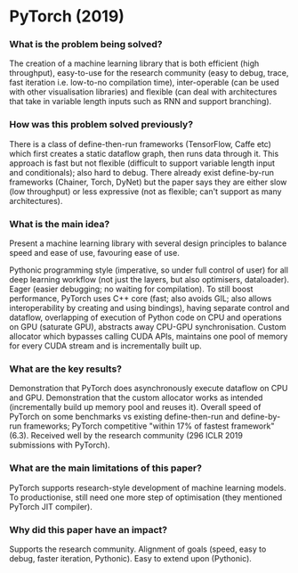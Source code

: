 # PyTorch (2019)

### What is the problem being solved?

The creation of a machine learning library that is both efficient (high throughput), easy-to-use for the research community (easy to debug, trace, fast iteration i.e. low-to-no compilation time), inter-operable (can be used with other visualisation libraries) and flexible (can deal with architectures that take in variable length inputs such as RNN and support branching).

### How was this problem solved previously?

There is a class of define-then-run frameworks (TensorFlow, Caffe etc) which first creates a static dataflow graph, then runs data through it. This approach is fast but not flexible (difficult to support variable length input and conditionals); also hard to debug. There already exist define-by-run frameworks (Chainer, Torch, DyNet) but the paper says they are either slow (low throughput) or less expressive (not as flexible; can't support as many architectures).

### What is the main idea?

Present a machine learning library with several design principles to balance speed and ease of use, favouring ease of use.

Pythonic programming style (imperative, so under full control of user) for all deep learning workflow (not just the layers, but also optimisers, dataloader). Eager (easier debugging; no waiting for compilation). To still boost performance, PyTorch uses C++ core (fast; also avoids GIL; also allows interoperability by creating and using bindings), having separate control and dataflow, overlapping of execution of Python code on CPU and operations on GPU (saturate GPU), abstracts away CPU-GPU synchronisation. Custom allocator which bypasses calling CUDA APIs, maintains one pool of memory for every CUDA stream and is incrementally built up.

### What are the key results?

Demonstration that PyTorch does asynchronously execute dataflow on CPU and GPU. Demonstration that the custom allocator works as intended (incrementally build up memory pool and reuses it).
Overall speed of PyTorch on some benchmarks vs existing define-then-run and define-by-run frameworks; PyTorch competitive "within 17% of fastest framework" (6.3).
Received well by the research community (296 ICLR 2019 submissions with PyTorch).

### What are the main limitations of this paper?

PyTorch supports research-style development of machine learning models. To productionise, still need one more step of optimisation (they mentioned PyTorch JIT compiler).

### Why did this paper have an impact?

Supports the research community. Alignment of goals (speed, easy to debug, faster iteration, Pythonic). Easy to extend upon (Pythonic).

